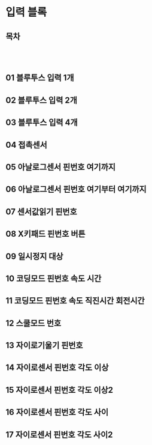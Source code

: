 # 입력 블록

## 목차
[]()

<br>
<br>


## 01 블루투스 입력 1개


## 02 블루투스 입력 2개


## 03 블루투스 입력 4개


## 04 접촉센서


## 05 아날로그센서 핀번호 여기까지


## 06 아날로그센서 핀번호 여기부터 여기까지


## 07 센서값읽기 핀번호


## 08 X키패드 핀번호 버튼


## 09 일시정지 대상


## 10 코딩모드 핀번호 속도 시간


## 11 코딩모드 핀번호 속도 직진시간 회전시간


## 12 스쿨모드 번호


## 13 자이로기울기 핀번호


## 14 자이로센서 핀번호 각도 이상


## 15 자이로센서 핀번호 각도 이상2


## 16 자이로센서 핀번호 각도 사이


## 17 자이로센서 핀번호 각도 사이2

